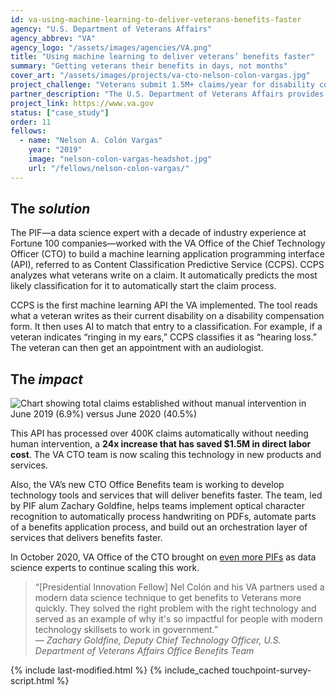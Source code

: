 ```yaml
---
id: va-using-machine-learning-to-deliver-veterans-benefits-faster
agency: "U.S. Department of Veterans Affairs"
agency_abbrev: "VA"
agency_logo: "/assets/images/agencies/VA.png"
title: "Using machine learning to deliver veterans’ benefits faster"
summary: "Getting veterans their benefits in days, not months"
cover_art: "/assets/images/projects/va-cto-nelson-colon-vargas.jpg"
project_challenge: "Veterans submit 1.5M+ claims/year for disability compensation and pension benefits, and 65-80% of those claims are submitted via mail or fax. Unfortunately, 98.2% of attempts to submit claims online fail. Processing also delays how quickly veterans receive and use their benefits."
partner_description: "The U.S. Department of Veterans Affairs provides near-comprehensive healthcare services to eligible military veterans at VA medical centers and outpatient clinics located throughout the country; several non-healthcare benefits including disability compensation, vocational rehabilitation, education assistance, home loans, and life insurance; and provides burial and memorial benefits to eligible veterans and family members at 135 national cemeteries."
project_link: https://www.va.gov
status: ["case_study"]
order: 11
fellows:
  - name: "Nelson A. Colón Vargas"
    year: "2019"
    image: "nelson-colon-vargas-headshot.jpg"
    url: "/fellows/nelson-colon-vargas/"
---
```


<h2 class="text-primary text-no-italic" id="the-solution">The <em>solution</em></h2>
The PIF—a data science expert with a decade of industry experience at Fortune 100 companies—worked with the VA Office of the Chief Technology Officer (CTO) to build a machine learning application programming interface (API), referred to as Content Classification Predictive Service (CCPS). CCPS analyzes what veterans write on a claim. It automatically predicts the most likely classification for it to automatically start the claim process.

CCPS is the first machine learning API the VA implemented. The tool reads what a veteran writes as their current disability on a disability compensation form. It then uses AI to match that entry to a classification. For example, if a veteran indicates “ringing in my ears,” CCPS classifies it as “hearing loss.” The veteran can then get an appointment with an audiologist.


<h2 class="text-primary text-no-italic" id="the-impact">The <em>impact</em></h2>

<div class="usa-image-block float-right width-15 padding-bottom-1 padding-left-1">
  <img src="{{site.baseurl}}/assets/images/projects/va-cto-chart-claims.png" class="" alt="Chart showing total claims established without manual intervention in June 2019 (6.9%) versus June 2020 (40.5%)"/>
</div>

This API has processed over 400K claims automatically without needing human intervention, a <strong>24x increase that has saved $1.5M in direct labor cost</strong>. The VA CTO team is now scaling this technology in new products and services.


Also, the VA’s new CTO Office Benefits team is working to develop technology tools and services that will deliver benefits faster. The team, led by PIF alum Zachary Goldfine, helps teams implement optical character recognition to
automatically process handwriting on PDFs,
automate parts of a benefits application process, and
build out an orchestration layer of services that delivers benefits faster.

In October 2020, VA Office of the CTO brought on <a href="https://www.gsa.gov/blog/2020/10/19/passion-and-purpose-meet-the-2021-presidential-innovation-fellows">even more PIFs</a> as data science experts to continue scaling this work.

<blockquote>“[Presidential Innovation Fellow] Nel Colón and his VA partners used a modern data science technique to get benefits to Veterans more quickly. They solved the right problem with the right technology and served as an example of why it's so impactful for people with modern technology skillsets to work in government.”
<footer><cite>— Zachary Goldfine, Deputy Chief Technology Officer, U.S. Department of Veterans Affairs Office Benefits Team</cite></footer>
</blockquote>

<section class="usa-section">
  <div class="grid-container">
    {% include last-modified.html %}
    {% include_cached touchpoint-survey-script.html %}
  </div>
</section>